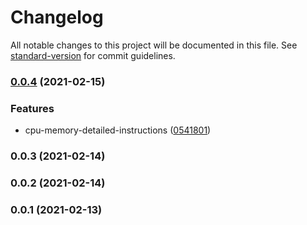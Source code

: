 # Changelog

All notable changes to this project will be documented in this file. See [standard-version](https://github.com/conventional-changelog/standard-version) for commit guidelines.

### [0.0.4](https://github.com/gotodeploy/cdk-valheim/compare/v0.0.3...v0.0.4) (2021-02-15)


### Features

* cpu-memory-detailed-instructions ([0541801](https://github.com/gotodeploy/cdk-valheim/commit/054180160c0f2d2f279dfd39cc33823f3bc70ad9))

### 0.0.3 (2021-02-14)

### 0.0.2 (2021-02-14)

### 0.0.1 (2021-02-13)
